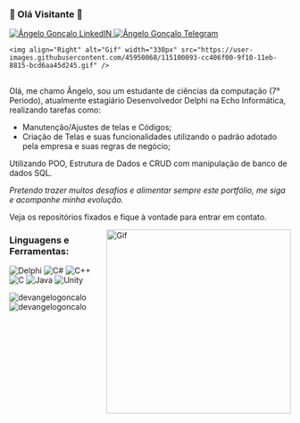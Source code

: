 ### 🤖 Olá Visitante 🤖

<a href="https://www.linkedin.com/in/devangelo/">
  <img alt="Ângelo Gonçalo LinkedIN" src="https://img.shields.io/badge/LinkedIn-0077B5?style=for-the-badge&logo=linkedin&logoColor=white" />
</a>

<a href="https://t.me/SamuraiCeg0">
  <img alt="Ângelo Gonçalo Telegram" src="https://img.shields.io/badge/Telegram-2CA5E0?style=for-the-badge&logo=telegram&logoColor=white" />
</a>

	<img align="Right" alt="Gif" width="330px" src="https://user-images.githubusercontent.com/45950068/115100093-cc406f00-9f10-11eb-8815-bcd6aa45d245.gif" />

##

Olá, me chamo Ângelo, sou um estudante de ciências da computação (7° Periodo), atualmente estagiário Desenvolvedor Delphi na Echo Informática, realizando tarefas como:
- Manutenção/Ajustes de telas e Códigos;
- Criação de Telas e suas funcionalidades utilizando o padrão adotado pela empresa e suas regras de negócio; 

Utilizando POO, Estrutura de Dados e CRUD com manipulação de banco de dados SQL.

_Pretendo trazer muitos desafios e alimentar sempre este portfólio, me siga e acompanhe minha evolução._

Veja os repositórios fixados e fique à vontade para entrar em contato. 

<a href="https://www.google.com/url?sa=i&url=https%3A%2F%2Fwww.pinterest.com%2Fpin%2F568790627928202477%2F&psig=AOvVaw3C14xtiG6itC4rb7kNSIhB&ust=1618802133016000&source=images&cd=vfe&ved=0CAIQjRxqFwoTCOipjoPqhvACFQAAAAAdAAAAABAD">
  <img align="Right" alt="Gif" width="330px" src="https://user-images.githubusercontent.com/45950068/115100093-cc406f00-9f10-11eb-8815-bcd6aa45d245.gif" />
</a>

<h3 align="Left">Linguagens e Ferramentas:</h3>
<p 
  <a>
    <img alt="Delphi" src="https://img.shields.io/badge/Delphi-B22222?style=for-the-badge&logo=delphi&logoColor=white" />
  </a> 
  <a>
    <img alt="C#" src="https://img.shields.io/badge/C%23-239120?style=for-the-badge&logo=c-sharp&logoColor=white" />
  </a>
  <a>
    <img alt="C++" src="https://img.shields.io/badge/C%2B%2B-00599C?style=for-the-badge&logo=c%2B%2B&logoColor=white" />
  </a>
  <a>
    <img alt="C" src="https://img.shields.io/badge/C-00599C?style=for-the-badge&logo=c&logoColor=white" />
  </a> 
  <a>
    <img alt="Java" src="https://img.shields.io/badge/Java-ED8B00?style=for-the-badge&logo=java&logoColor=white" />
  </a>
  <a>
    <img alt="Unity" src="https://img.shields.io/badge/Unity-100000?style=for-the-badge&logo=unity&logoColor=white" />
  </a> 
</p>

<p><img align="left" src="https://github-readme-stats.vercel.app/api/top-langs?username=devangelogoncalo&show_icons=true&theme=dark&hide_border=true&locale=en&layout=compact" alt="devangelogoncalo" /></p>

<p>&nbsp;<img align="center" src="https://github-readme-stats.vercel.app/api?username=devangelogoncalo&show_icons=true&theme=dark&hide_border=true&locale=en" alt="devangelogoncalo" /></p>

